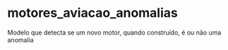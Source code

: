# motores_aviacao_anomalias
Modelo que detecta se um novo motor, quando construído, é ou não uma anomalia
